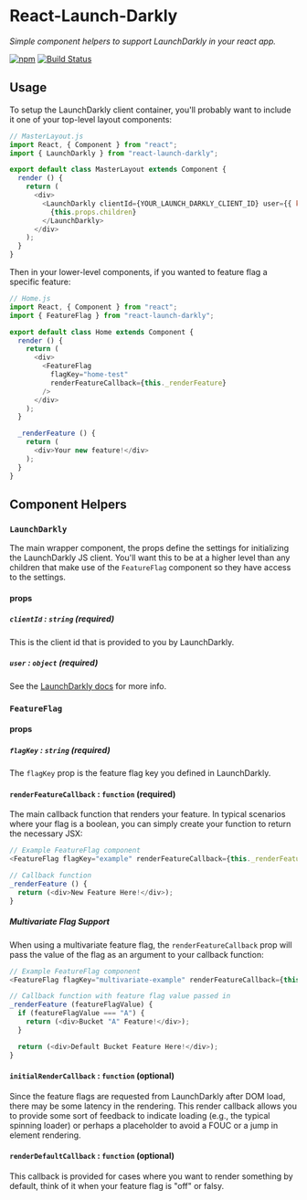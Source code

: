# React-Launch-Darkly
*Simple component helpers to support LaunchDarkly in your react app.*

[![npm](https://img.shields.io/npm/v/react-launch-darkly.svg)](https://www.npmjs.com/package/react-launch-darkly)
[![Build Status](https://travis-ci.org/TrueCar/react-launch-darkly.svg?branch=master)](https://travis-ci.org/TrueCar/react-launch-darkly)

## Usage
To setup the LaunchDarkly client container, you'll probably want to include it one of your top-level
layout components:
```javascript
// MasterLayout.js
import React, { Component } from "react";
import { LaunchDarkly } from "react-launch-darkly";

export default class MasterLayout extends Component {
  render () {
    return (
      <div>
        <LaunchDarkly clientId={YOUR_LAUNCH_DARKLY_CLIENT_ID} user={{ key: "YOUR_USER_KEY" }}>
          {this.props.children}
        </LaunchDarkly>
      </div>
    );
  }
}
```

Then in your lower-level components, if you wanted to feature flag a specific feature:
```javascript
// Home.js
import React, { Component } from "react";
import { FeatureFlag } from "react-launch-darkly";

export default class Home extends Component {
  render () {
    return (
      <div>
        <FeatureFlag
          flagKey="home-test"
          renderFeatureCallback={this._renderFeature}
        />
      </div>
    );
  }

  _renderFeature () {
    return (
      <div>Your new feature!</div>
    );
  }
}
```
## Component Helpers

### `LaunchDarkly`
The main wrapper component, the props define the settings for initializing the LaunchDarkly JS client. You'll want this to be at a higher level than any children that make use of the `FeatureFlag` component so they have access to the settings.

#### props

##### `clientId` : `string` (required)
This is the client id that is provided to you by LaunchDarkly.

##### `user` : `object` (required)
See the [LaunchDarkly docs](http://docs.launchdarkly.com/docs/js-sdk-reference#section-users) for more info.

### `FeatureFlag`
#### props

##### `flagKey` : `string` (required)
The `flagKey` prop is the feature flag key you defined in LaunchDarkly.

#### `renderFeatureCallback` : `function` (required)
The main callback function that renders your feature. In typical scenarios where your flag is a boolean,
you can simply create your function to return the necessary JSX:
```javascript
// Example FeatureFlag component
<FeatureFlag flagKey="example" renderFeatureCallback={this._renderFeature} />

// Callback function
_renderFeature () {
  return (<div>New Feature Here!</div>);
}
```

##### Multivariate Flag Support
When using a multivariate feature flag, the `renderFeatureCallback` prop will pass the value of
the flag as an argument to your callback function:
```javascript
// Example FeatureFlag component
<FeatureFlag flagKey="multivariate-example" renderFeatureCallback={this._renderFeature} />

// Callback function with feature flag value passed in
_renderFeature (featureFlagValue) {
  if (featureFlagValue === "A") {
    return (<div>Bucket "A" Feature!</div>);
  }

  return (<div>Default Bucket Feature Here!</div>);
}
```

#### `initialRenderCallback` : `function` (optional)
Since the feature flags are requested from LaunchDarkly after DOM load, there may be some latency in the rendering. This render callback allows you to provide some sort of feedback to indicate loading (e.g., the typical spinning loader) or perhaps a placeholder to avoid a FOUC or a jump in element rendering.

#### `renderDefaultCallback` : `function` (optional)
This callback is provided for cases where you want to render something by default, think of it when your feature flag is "off" or falsy.
